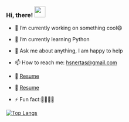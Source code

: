 
### Hi, there! <img src="https://raw.githubusercontent.com/MartinHeinz/MartinHeinz/master/wave.gif" width="30px">


- 🔭 I’m currently working on something cool😄
- 🌱 I’m currently learning Python
- 💬 Ask me about anything, I am happy to help
- 📫 How to reach me: hsnertas@gmail.com
- 📝 [Resume](https://drive.google.com/file/d/1aNsX8G9cUhRyzc1oxvQlZkyvc66Q1wBV/view)
- 📝 <a href="https://drive.google.com/file/d/1aNsX8G9cUhRyzc1oxvQlZkyvc66Q1wBV/view" target="_blank">Resume</a>

- ⚡ Fun fact:🤔🤔🤔🤔 

[![Top Langs](https://github-readme-stats.vercel.app/api/top-langs/?username=hsnertas&layout=compact)](https://github.com/anuraghazra/github-readme-stats)
